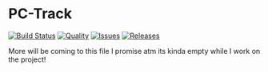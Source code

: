 # PC-Track
[![Build Status](https://img.shields.io/travis/TrackingTeam/PC-Track.svg?style=flat-square)](https://travis-ci.org/TrackingTeam/PC-Track) 
[![Quality](https://img.shields.io/scrutinizer/g/TrackingTeam/PC-Track.svg?style=flat-square)](https://scrutinizer-ci.com/g/TrackingTeam/PC-Track)
[![Issues](https://img.shields.io/github/issues/TrackingTeam/PC-Track.svg?style=flat-square)](https://github.com/TrackingTeam/PC-Track/issues)
[![Releases](https://img.shields.io/github/release/TrackingTeam/PC-Track.svg?style=flat-square)](https://github.com/TrackingTeam/PC-Track/issues)

More will be coming to this file I promise atm its kinda empty while I work on the project!
